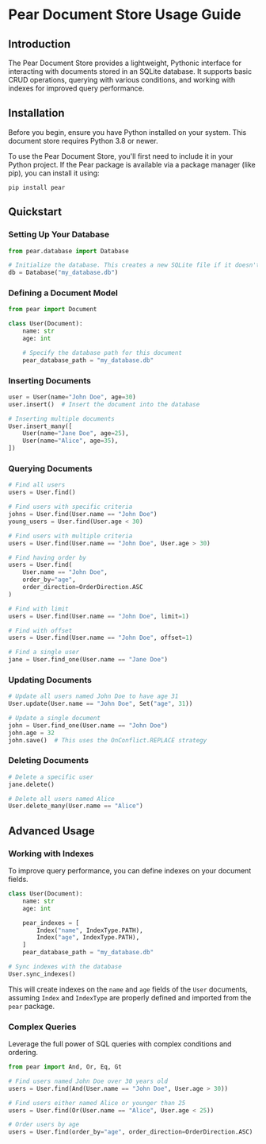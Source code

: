 # Pear Document Store Usage Guide

## Introduction
The Pear Document Store provides a lightweight, Pythonic interface for interacting with documents stored in an SQLite database. It supports basic CRUD operations, querying with various conditions, and working with indexes for improved query performance.

## Installation
Before you begin, ensure you have Python installed on your system. This document store requires Python 3.8 or newer.

To use the Pear Document Store, you'll first need to include it in your Python project. If the Pear package is available via a package manager (like pip), you can install it using:

```
pip install pear
```

## Quickstart

### Setting Up Your Database
```python
from pear.database import Database

# Initialize the database. This creates a new SQLite file if it doesn't exist.
db = Database("my_database.db")
```

### Defining a Document Model
```python
from pear import Document

class User(Document):
    name: str
    age: int

    # Specify the database path for this document
    pear_database_path = "my_database.db"
```

### Inserting Documents
```python
user = User(name="John Doe", age=30)
user.insert()  # Insert the document into the database

# Inserting multiple documents
User.insert_many([
    User(name="Jane Doe", age=25),
    User(name="Alice", age=35),
])
```

### Querying Documents
```python
# Find all users
users = User.find()

# Find users with specific criteria
johns = User.find(User.name == "John Doe")
young_users = User.find(User.age < 30)

# Find users with multiple criteria
users = User.find(User.name == "John Doe", User.age > 30)

# Find having order by
users = User.find(
    User.name == "John Doe", 
    order_by="age", 
    order_direction=OrderDirection.ASC
)

# Find with limit
users = User.find(User.name == "John Doe", limit=1)

# Find with offset
users = User.find(User.name == "John Doe", offset=1)

# Find a single user
jane = User.find_one(User.name == "Jane Doe")
```

### Updating Documents
```python
# Update all users named John Doe to have age 31
User.update(User.name == "John Doe", Set("age", 31))

# Update a single document
john = User.find_one(User.name == "John Doe")
john.age = 32
john.save()  # This uses the OnConflict.REPLACE strategy
```

### Deleting Documents
```python
# Delete a specific user
jane.delete()

# Delete all users named Alice
User.delete_many(User.name == "Alice")
```

## Advanced Usage

### Working with Indexes
To improve query performance, you can define indexes on your document fields.

```python
class User(Document):
    name: str
    age: int

    pear_indexes = [
        Index("name", IndexType.PATH),
        Index("age", IndexType.PATH),
    ]
    pear_database_path = "my_database.db"

# Sync indexes with the database
User.sync_indexes()
```

This will create indexes on the `name` and `age` fields of the `User` documents, assuming `Index` and `IndexType` are properly defined and imported from the `pear` package.

### Complex Queries
Leverage the full power of SQL queries with complex conditions and ordering.

```python
from pear import And, Or, Eq, Gt

# Find users named John Doe over 30 years old
users = User.find(And(User.name == "John Doe", User.age > 30))

# Find users either named Alice or younger than 25
users = User.find(Or(User.name == "Alice", User.age < 25))

# Order users by age
users = User.find(order_by="age", order_direction=OrderDirection.ASC)
```
